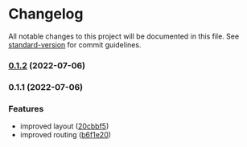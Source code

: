# Changelog

All notable changes to this project will be documented in this file. See [standard-version](https://github.com/conventional-changelog/standard-version) for commit guidelines.

### [0.1.2](https://github.com/TyIsI/colore-site/compare/v0.1.1...v0.1.2) (2022-07-06)

### 0.1.1 (2022-07-06)


### Features

* improved layout ([20cbbf5](https://github.com/TyIsI/colore-site/commit/20cbbf5662b555393efccb86e2c327ec54545347))
* improved routing ([b6f1e20](https://github.com/TyIsI/colore-site/commit/b6f1e2034e7567aa3a6233c363ae14b47fa330ad))
